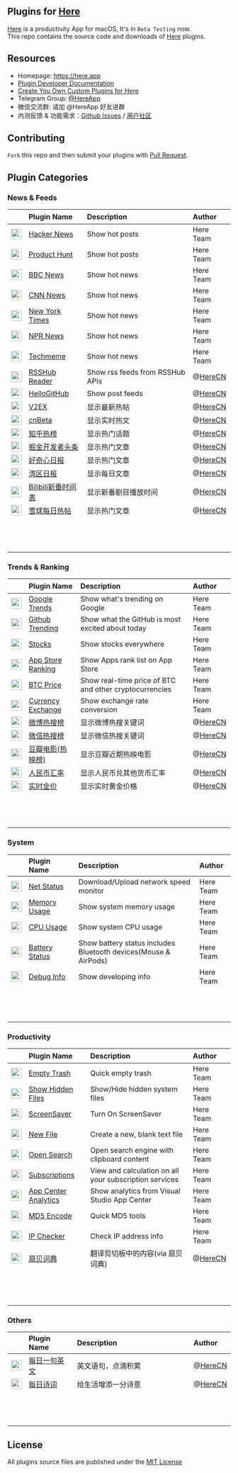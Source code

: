 Plugins for [Here]
----

[Here] is a productivity App for macOS, It's in `Beta Testing` now.  
This repo contains the source code and downloads of [Here] plugins.

## Resources

* Homepage: https://here.app
* [Plugin Developer Documentation]
* [Create You Own Custom Plugins for Here]
* Telegram Group: [@HereApp]
* 微信交流群: 请加 @HereApp 好友进群
* 内测反馈 & 功能需求：[Github Issues] / [用户社区]

## Contributing

`Fork` this repo and then submit your plugins with [Pull Request].

## Plugin Categories

### News & Feeds

| ㅤ | Plugin Name | Description | Author |
| ---- | :---- | :---- | :---- |
<img width="24" src="https://plugins.herecdn.com/image/app.here.hackernews/icon.png"/> | [Hacker News](https://plugins.herecdn.com/downloads/app.here.hackernews.hereplugin) | Show hot posts | Here Team |
<img width="24" src="https://plugins.herecdn.com/image/app.here.producthunt/icon.png"/> | [Product Hunt](https://plugins.herecdn.com/downloads/app.here.producthunt.hereplugin) | Show hot posts | Here Team |
<img width="24" src="https://plugins.herecdn.com/image/app.here.bbcnews/icon.png"/> | [BBC News](https://plugins.herecdn.com/downloads/app.here.bbcnews.hereplugin) | Show hot news | Here Team |
<img width="24" src="https://plugins.herecdn.com/image/app.here.cnnnews/icon.png"/> | [CNN News](https://plugins.herecdn.com/downloads/app.here.cnnnews.hereplugin) | Show hot news | Here Team |
<img width="24" src="https://plugins.herecdn.com/image/app.here.nytimesnews/icon.png"/> | [New York Times](https://plugins.herecdn.com/downloads/app.here.nytimesnews.hereplugin) | Show hot news | Here Team |
<img width="24" src="https://plugins.herecdn.com/image/app.here.nprnews/icon.png"/> | [NPR News](https://plugins.herecdn.com/downloads/app.here.nprnews.hereplugin) | Show hot news | Here Team |
<img width="24" src="https://plugins.herecdn.com/image/app.here.techmemenews/icon.png"/> | [Techmeme](https://plugins.herecdn.com/downloads/app.here.techmemenews.hereplugin) | Show hot news | Here Team |
<img width="24" src="https://plugins.herecdn.com/image/app.here.rsshubreader/icon.png"/> | [RSSHub Reader](https://plugins.herecdn.com/downloads/app.here.rsshubreader.hereplugin) | Show rss feeds from RSSHub APIs             | @[HereCN] |
<img width="24" src="https://plugins.herecdn.com/image/app.here.hellogithub/icon.png"/> | [HelloGitHub](https://plugins.herecdn.com/downloads/app.here.hellogithub.hereplugin) | Show post feeds | @[HereCN] |
<img width="24" src="https://plugins.herecdn.com/image/app.here.v2ex/icon.png"/> | [V2EX](https://plugins.herecdn.com/downloads/app.here.v2ex.hereplugin) | 显示最新热帖 | @[HereCN] |
<img width="24" src="https://plugins.herecdn.com/image/app.here.cnbeta/icon.png"/> | [cnBeta](https://plugins.herecdn.com/downloads/app.here.cnbeta.hereplugin) | 显示实时热文 | @[HereCN] |
<img width="24" src="https://plugins.herecdn.com/image/app.here.zhihu/icon.png"/> | [知乎热榜](https://plugins.herecdn.com/downloads/app.here.zhihu.hereplugin) | 显示热门话题 | @[HereCN] |
<img width="24" src="https://plugins.herecdn.com/image/app.here.juejin/icon.png"/> | [掘金开发者头条](https://plugins.herecdn.com/downloads/app.here.juejin.hereplugin) | 显示热门文章 | @[HereCN] |
<img width="24" src="https://plugins.herecdn.com/image/app.here.qdaily/icon.png"/> | [好奇心日报](https://plugins.herecdn.com/downloads/app.here.qdaily.hereplugin) | 显示热门文章 | @[HereCN] |
<img width="24" src="https://plugins.herecdn.com/image/app.here.wanqu/icon.png"/> | [湾区日报](https://plugins.herecdn.com/downloads/app.here.wanqu.hereplugin) | 显示每日文章 | @[HereCN] |
<img width="24" src="https://plugins.herecdn.com/image/app.here.bilibilitimeline/icon.png"/> | [Bilibili新番时间表](https://plugins.herecdn.com/downloads/app.here.bilibilitimeline.hereplugin) | 显示新番剧目播放时间 | @[HereCN] |
<img width="24" src="https://plugins.herecdn.com/image/app.here.xueqiu/icon.png"/> | [雪球每日热帖](https://plugins.herecdn.com/downloads/app.here.xueqiu.hereplugin) | 显示热门文章 | @[HereCN] |
||ㅤㅤㅤㅤㅤㅤㅤㅤㅤㅤㅤㅤ|ㅤㅤㅤㅤㅤㅤㅤㅤㅤㅤㅤㅤㅤㅤㅤㅤㅤㅤㅤㅤㅤㅤㅤㅤㅤㅤㅤㅤㅤㅤㅤㅤㅤㅤㅤㅤㅤ|ㅤㅤㅤㅤㅤ|

### Trends & Ranking

| ㅤ | Plugin Name | Description | Author |
| ---- | :---- | :---- | :---- |
<img width="24" src="https://plugins.herecdn.com/image/app.here.googletrends/icon.png"/> | [Google Trends](https://plugins.herecdn.com/downloads/app.here.googletrends.hereplugin) | Show what's trending on Google | Here Team |
<img width="24" src="https://plugins.herecdn.com/image/app.here.githubtrending/icon.png"/> | [Github Trending](https://plugins.herecdn.com/downloads/app.here.githubtrending.hereplugin) | Show what the GitHub is most excited about today | Here Team |
<img width="24" src="https://plugins.herecdn.com/image/app.here.stocks/icon.png"/> | [Stocks](https://plugins.herecdn.com/downloads/app.here.stocks.hereplugin) | Show stocks everywhere | Here Team |
<img width="24" src="https://plugins.herecdn.com/image/app.here.googletrends/icon.png"/> | [App Store Ranking](https://plugins.herecdn.com/downloads/app.here.appstoreranking.hereplugin) | Show Apps rank list on App Store | Here Team |
<img width="24" src="https://plugins.herecdn.com/image/app.here.btcprice/icon.png"/> | [BTC Price](https://plugins.herecdn.com/downloads/app.here.btcprice.hereplugin) | Show real-time price of BTC and other cryptocurrencies | Here Team |
<img width="24" src="https://plugins.herecdn.com/image/app.here.currencyexchange/icon.png"/> | [Currency Exchange](https://plugins.herecdn.com/downloads/app.here.currencyexchange.hereplugin) | Show exchange rate conversion | Here Team |
<img width="24" src="https://plugins.herecdn.com/image/app.here.weibohotsearch/icon.png"/> | [微博热搜榜](https://plugins.herecdn.com/downloads/app.here.weibohotsearch.hereplugin) | 显示微博热搜关键词 | @[HereCN] |
<img width="24" src="https://plugins.herecdn.com/image/app.here.weixinhotsearch/icon.png"/> | [微信热搜榜](https://plugins.herecdn.com/downloads/app.here.weixinhotsearch.hereplugin) | 显示微信热搜关键词 | @[HereCN] |
<img width="24" src="https://plugins.herecdn.com/image/app.here.doubanmovie/icon.png"/> | [豆瓣电影(热映榜)](https://plugins.herecdn.com/downloads/app.here.doubanmovie.hereplugin) | 显示豆瓣近期热映电影 | @[HereCN] |
<img width="24" src="https://plugins.herecdn.com/image/app.here.exchangerate/icon.png"/> | [人民币汇率](https://plugins.herecdn.com/downloads/app.here.exchangerate.hereplugin) | 显示人民币兑其他货币汇率 | @[HereCN] |
<img width="24" src="https://plugins.herecdn.com/image/app.here.goldprice/icon.png"/> | [实时金价](https://plugins.herecdn.com/downloads/app.here.goldprice.hereplugin) | 显示实时黄金价格 | @[HereCN] |
||ㅤㅤㅤㅤㅤㅤㅤㅤㅤㅤㅤㅤ|ㅤㅤㅤㅤㅤㅤㅤㅤㅤㅤㅤㅤㅤㅤㅤㅤㅤㅤㅤㅤㅤㅤㅤㅤㅤㅤㅤㅤㅤㅤㅤㅤㅤㅤㅤㅤㅤ|ㅤㅤㅤㅤㅤ|

### System

| ㅤ | Plugin Name | Description | Author |
| ---- | :---- | :---- | :---- |
<img width="24" src="https://plugins.herecdn.com/image/app.here.netstat/icon.png"/> | [Net Status](https://plugins.herecdn.com/downloads/app.here.netstat.hereplugin) | Download/Upload network speed monitor | Here Team|
<img width="24" src="https://plugins.herecdn.com/image/app.here.memory/icon.png"/> | [Memory Usage](https://plugins.herecdn.com/downloads/app.here.memory.hereplugin) | Show system memory usage | Here Team |
<img width="24" src="https://plugins.herecdn.com/image/app.here.cpu/icon.png"/> | [CPU Usage](https://plugins.herecdn.com/downloads/app.here.cpu.hereplugin) | Show system CPU usage | Here Team |
<img width="24" src="https://plugins.herecdn.com/image/app.here.battery/icon.png"/> | [Battery Status](https://plugins.herecdn.com/downloads/app.here.battery.hereplugin) | Show battery status includes Bluetooth devices(Mouse & AirPods) | Here Team |
<img width="24" src="https://plugins.herecdn.com/image/app.here.debug/icon.png"/> | [Debug Info](https://plugins.herecdn.com/downloads/app.here.debug.hereplugin) | Show developing info | Here Team |
||ㅤㅤㅤㅤㅤㅤㅤㅤㅤㅤㅤㅤ|ㅤㅤㅤㅤㅤㅤㅤㅤㅤㅤㅤㅤㅤㅤㅤㅤㅤㅤㅤㅤㅤㅤㅤㅤㅤㅤㅤㅤㅤㅤㅤㅤㅤㅤㅤㅤㅤ|ㅤㅤㅤㅤㅤ|

### Productivity

| ㅤ | Plugin Name | Description | Author |
| ---- | :---- | :---- | :---- |
<img width="24" src="https://plugins.herecdn.com/image/app.here.emptytrash/icon.png"/> | [Empty Trash](https://plugins.herecdn.com/downloads/app.here.emptytrash.hereplugin) | Quick empty trash  | Here Team |
<img width="24" src="https://plugins.herecdn.com/image/app.here.showhiddenfiles/icon.png"/> | [Show Hidden Files](https://plugins.herecdn.com/downloads/app.here.showhiddenfiles.hereplugin) | Show/Hide hidden system files | Here Team |
<img width="24" src="https://plugins.herecdn.com/image/app.here.screensaver/icon.png"/> | [ScreenSaver](https://plugins.herecdn.com/downloads/app.here.screensaver.hereplugin) | Turn On ScreenSaver | Here Team |
<img width="24" src="https://plugins.herecdn.com/image/app.here.newfile/icon.png"/> | [New File](https://plugins.herecdn.com/downloads/app.here.newfile.hereplugin) | Create a new, blank text file | Here Team |
<img width="24" src="https://plugins.herecdn.com/image/app.here.opensearch/icon.png"/> | [Open Search](https://plugins.herecdn.com/downloads/app.here.opensearch.hereplugin) | Open search engine with clipboard content | Here Team |
<img width="24" src="https://plugins.herecdn.com/image/app.here.subscriptions/icon.png"/> | [Subscriptions](https://plugins.herecdn.com/downloads/app.here.subscriptions.hereplugin) | View and calculation on all your subscription services | Here Team |
<img width="24" src="https://plugins.herecdn.com/image/app.here.appcenteranalytics/icon.png"/> | [App Center Analytics](https://plugins.herecdn.com/downloads/app.here.appcenteranalytics.hereplugin) | Show analytics from Visual Studio App Center | Here Team |
<img width="24" src="https://plugins.herecdn.com/image/app.here.md5encode/icon.png"/> | [MD5 Encode](https://plugins.herecdn.com/downloads/app.here.md5encode.hereplugin) | Quick MD5 tools | Here Team |
<img width="24" src="https://plugins.herecdn.com/image/app.here.ipchecker/icon.png"/> | [IP Checker](https://plugins.herecdn.com/downloads/app.here.ipchecker.hereplugin) | Check IP address info | Here Team |
<img width="24" src="https://plugins.herecdn.com/image/app.here.shanbeidictionary/icon.png"/> | [扇贝词典](https://plugins.herecdn.com/downloads/app.here.shanbeidictionary.hereplugin) | 翻译剪切板中的内容(via 扇贝词典) | @[HereCN] |
||ㅤㅤㅤㅤㅤㅤㅤㅤㅤㅤㅤㅤ|ㅤㅤㅤㅤㅤㅤㅤㅤㅤㅤㅤㅤㅤㅤㅤㅤㅤㅤㅤㅤㅤㅤㅤㅤㅤㅤㅤㅤㅤㅤㅤㅤㅤㅤㅤㅤㅤ|ㅤㅤㅤㅤㅤ|

### Others

| ㅤ | Plugin Name | Description | Author |
| ---- | :---- | :---- | :---- |
<img width="24" src="https://plugins.herecdn.com/image/app.here.dailysentence/icon.png"/> | [每日一句英文](https://plugins.herecdn.com/downloads/app.here.dailysentence.hereplugin) | 英文语句，点滴积累 | @[HereCN] |
<img width="24" src="https://plugins.herecdn.com/image/app.here.dailypoetry/icon.png"/> | [每日诗词](https://plugins.herecdn.com/downloads/app.here.dailypoetry.hereplugin) | 给生活增添一分诗意 | @[HereCN] |
||ㅤㅤㅤㅤㅤㅤㅤㅤㅤㅤㅤㅤ|ㅤㅤㅤㅤㅤㅤㅤㅤㅤㅤㅤㅤㅤㅤㅤㅤㅤㅤㅤㅤㅤㅤㅤㅤㅤㅤㅤㅤㅤㅤㅤㅤㅤㅤㅤㅤㅤ|ㅤㅤㅤㅤㅤ|

## License
All plugins source files are published under the [MIT License](https://opensource.org/licenses/mit-license.php)

[Here]: https://here.app/
[App Homepage]: https://here.app/ 
[Plugin Developer Documentation]: https://doc.here.app/
[Create You Own Custom Plugins for Here]: https://github.com/hereappdev/plugins/wiki/Create-You-Own-Custom-Plugins-for-Here
[@HereApp]: https://t.me/hereapp
[Github Issues]: https://github.com/hereappdev/plugins/issues
[用户社区]: https://support.qq.com/products/110843
[Pull Request]: https://github.com/hereappdev/plugins/pulls

[HereCN]: https://cn.here.app/
